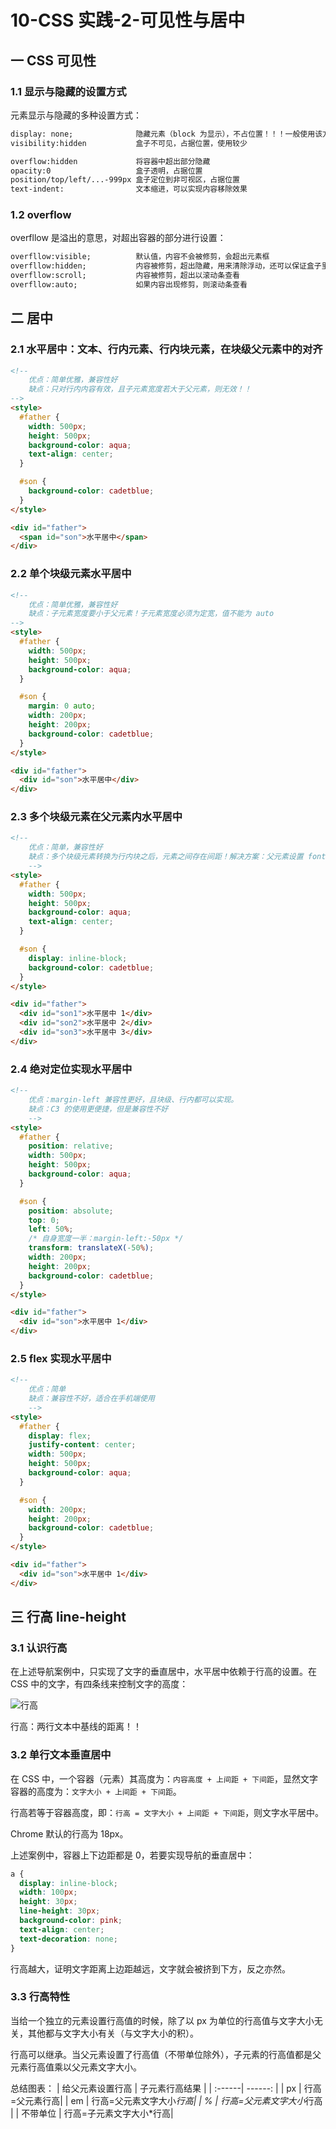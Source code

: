# 10-CSS 实践-2-可见性与居中

## 一 CSS 可见性

### 1.1 显示与隐藏的设置方式

元素显示与隐藏的多种设置方式：

```txt
display: none;              隐藏元素（block 为显示），不占位置！！！一般使用该方式进行元素显示/隐藏
visibility:hidden           盒子不可见，占据位置，使用较少

overflow:hidden             将容器中超出部分隐藏
opacity:0                   盒子透明，占据位置
position/top/left/...-999px 盒子定位到非可视区，占据位置
text-indent:                文本缩进，可以实现内容移除效果
```

### 1.2 overflow

overfllow 是溢出的意思，对超出容器的部分进行设置：

```txt
overfllow:visible;          默认值，内容不会被修剪，会超出元素框
overfllow:hidden;           内容被修剪，超出隐藏，用来清除浮动，还可以保证盒子里的内容不会超出盒子范围
overfllow:scroll;           内容被修剪，超出以滚动条查看
overfllow:auto;             如果内容出现修剪，则滚动条查看
```

## 二 居中

### 2.1 水平居中：文本、行内元素、行内块元素，在块级父元素中的对齐

```html
<!--
    优点：简单优雅，兼容性好
    缺点：只对行内内容有效，且子元素宽度若大于父元素，则无效！！
-->
<style>
  #father {
    width: 500px;
    height: 500px;
    background-color: aqua;
    text-align: center;
  }

  #son {
    background-color: cadetblue;
  }
</style>

<div id="father">
  <span id="son">水平居中</span>
</div>
```

### 2.2 单个块级元素水平居中

```html
<!--
    优点：简单优雅，兼容性好
    缺点：子元素宽度要小于父元素！子元素宽度必须为定宽，值不能为 auto
-->
<style>
  #father {
    width: 500px;
    height: 500px;
    background-color: aqua;
  }

  #son {
    margin: 0 auto;
    width: 200px;
    height: 200px;
    background-color: cadetblue;
  }
</style>

<div id="father">
  <div id="son">水平居中</div>
</div>
```

### 2.3 多个块级元素在父元素内水平居中

```html
<!--
    优点：简单，兼容性好
    缺点：多个块级元素转换为行内块之后，元素之间存在间距！解决方案：父元素设置 font-size:0，子元素单独设置字体大小
    -->
<style>
  #father {
    width: 500px;
    height: 500px;
    background-color: aqua;
    text-align: center;
  }

  #son {
    display: inline-block;
    background-color: cadetblue;
  }
</style>

<div id="father">
  <div id="son1">水平居中 1</div>
  <div id="son2">水平居中 2</div>
  <div id="son3">水平居中 3</div>
</div>
```

### 2.4 绝对定位实现水平居中

```html
<!--
    优点：margin-left 兼容性更好，且块级、行内都可以实现。
    缺点：C3 的使用更便捷，但是兼容性不好
    -->
<style>
  #father {
    position: relative;
    width: 500px;
    height: 500px;
    background-color: aqua;
  }

  #son {
    position: absolute;
    top: 0;
    left: 50%;
    /* 自身宽度一半：margin-left:-50px */
    transform: translateX(-50%);
    width: 200px;
    height: 200px;
    background-color: cadetblue;
  }
</style>

<div id="father">
  <div id="son">水平居中 1</div>
</div>
```

### 2.5 flex 实现水平居中

```html
<!--
    优点：简单
    缺点：兼容性不好，适合在手机端使用
    -->
<style>
  #father {
    display: flex;
    justify-content: center;
    width: 500px;
    height: 500px;
    background-color: aqua;
  }

  #son {
    width: 200px;
    height: 200px;
    background-color: cadetblue;
  }
</style>

<div id="father">
  <div id="son">水平居中 1</div>
</div>
```

## 三 行高 line-height

### 3.1 认识行高

在上述导航案例中，只实现了文字的垂直居中，水平居中依赖于行高的设置。在 CSS 中的文字，有四条线来控制文字的高度：

![行高](/images/CSS/css-01.png)

行高：两行文本中基线的距离！！

### 3.2 单行文本垂直居中

在 CSS 中，一个容器（元素）其高度为：`内容高度 + 上间距 + 下间距`，显然文字容器的高度为：`文字大小 + 上间距 + 下间距`。

行高若等于容器高度，即：`行高 = 文字大小 + 上间距 + 下间距`，则文字水平居中。

Chrome 默认的行高为 18px。

上述案例中，容器上下边距都是 0，若要实现导航的垂直居中：

```css
a {
  display: inline-block;
  width: 100px;
  height: 30px;
  line-height: 30px;
  background-color: pink;
  text-align: center;
  text-decoration: none;
}
```

行高越大，证明文字距离上边距越远，文字就会被挤到下方，反之亦然。

### 3.3 行高特性

当给一个独立的元素设置行高值的时候，除了以 px 为单位的行高值与文字大小无关，其他都与文字大小有关（与文字大小的积）。

行高可以继承。当父元素设置了行高值（不带单位除外），子元素的行高值都是父元素行高值乘以父元素文字大小。

总结图表：
| 给父元素设置行高 | 子元素行高结果 |
| :------| ------: |
| px | 行高=父元素行高|
| em | 行高=父元素文字大小*行高|
| % | 行高=父元素文字大小*行高 |
| 不带单位 | 行高=子元素文字大小\*行高|
